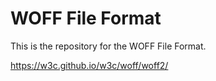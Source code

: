 
# WOFF File Format

This is the repository for the WOFF File Format.


https://w3c.github.io/w3c/woff/woff2/
